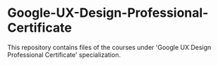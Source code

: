# Google-UX-Design-Professional-Certificate
This repository contains files of the courses under 'Google UX Design Professional Certificate' specialization.
